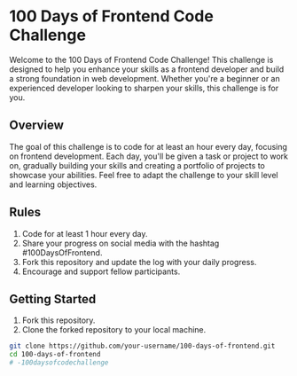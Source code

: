 # 100 Days of Frontend Code Challenge

Welcome to the 100 Days of Frontend Code Challenge! This challenge is designed to help you enhance your skills as a frontend developer and build a strong foundation in web development. Whether you're a beginner or an experienced developer looking to sharpen your skills, this challenge is for you.

## Overview

The goal of this challenge is to code for at least an hour every day, focusing on frontend development. Each day, you'll be given a task or project to work on, gradually building your skills and creating a portfolio of projects to showcase your abilities. Feel free to adapt the challenge to your skill level and learning objectives.

## Rules

1. Code for at least 1 hour every day.
2. Share your progress on social media with the hashtag #100DaysOfFrontend.
3. Fork this repository and update the log with your daily progress.
4. Encourage and support fellow participants.

## Getting Started

1. Fork this repository.
2. Clone the forked repository to your local machine.

```bash
git clone https://github.com/your-username/100-days-of-frontend.git
cd 100-days-of-frontend
# -100daysofcodechallenge
